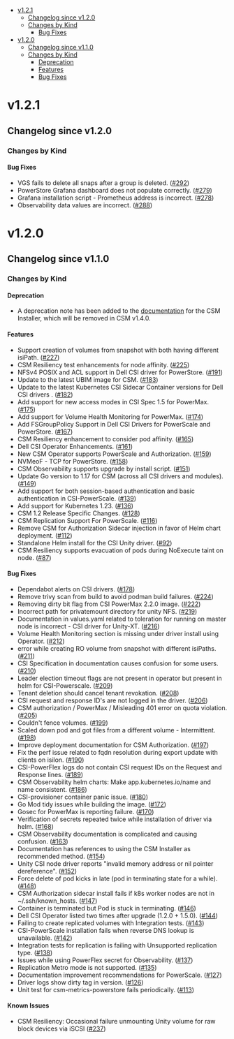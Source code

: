 - [v1.2.1](#v121)
  - [Changelog since v1.2.0](#changelog-since-v120)
  - [Changes by Kind](#changes-by-kind)
    - [Bug Fixes](#bug-fixes)
- [v1.2.0](#v120)
  - [Changelog since v1.1.0](#changelog-since-v110)
  - [Changes by Kind](#changes-by-kind-1)
    - [Deprecation](#deprecation)
    - [Features](#features)
    - [Bug Fixes](#bug-fixes-1)

# v1.2.1

## Changelog since v1.2.0 

### Changes by Kind 

#### Bug Fixes 

- VGS fails to delete all snaps after a group is deleted. ([#292](https://github.com/dell/csm/issues/292))
- PowerStore Grafana dashboard does not populate correctly. ([#279](https://github.com/dell/csm/issues/279))
- Grafana installation script - Prometheus address is incorrect. ([#278](https://github.com/dell/csm/issues/278))
- Observability data values are incorrect. ([#288](https://github.com/dell/csm/issues/288))

# v1.2.0

## Changelog since v1.1.0 

### Changes by Kind 

#### Deprecation

- A deprecation note has been added to the [documentation](https://dell.github.io/csm-docs/docs/deployment/csminstaller/) for the CSM Installer, which will be removed in CSM v1.4.0.

#### Features 

- Support creation of volumes from snapshot with both having different isiPath. ([#227](https://github.com/dell/csm/issues/227))
- CSM Resiliency test enhancements for node affinity. ([#225](https://github.com/dell/csm/issues/225))
- NFSv4 POSIX and ACL support in Dell CSI driver for PowerStore. ([#191](https://github.com/dell/csm/issues/191))
- Update to the latest UBIM image for CSM. ([#183](https://github.com/dell/csm/issues/183))
- Update to the latest Kubernetes CSI Sidecar Container versions for Dell CSI drivers . ([#182](https://github.com/dell/csm/issues/182))
- Add support for new access modes in CSI Spec 1.5 for PowerMax. ([#175](https://github.com/dell/csm/issues/175))
- Add support for Volume Health Monitoring for PowerMax. ([#174](https://github.com/dell/csm/issues/174))
- Add FSGroupPolicy Support in Dell CSI Drivers for PowerScale and PowerStore. ([#167](https://github.com/dell/csm/issues/167))
- CSM Resiliency enhancement to consider pod affinity. ([#165](https://github.com/dell/csm/issues/165))
- Dell CSI Operator Enhancements. ([#161](https://github.com/dell/csm/issues/161))
- New CSM Operator supports PowerScale and Authorization. ([#159](https://github.com/dell/csm/issues/159))
- NVMeoF - TCP for PowerStore. ([#158](https://github.com/dell/csm/issues/158))
- CSM Observability supports upgrade by install script. ([#151](https://github.com/dell/csm/issues/151))
- Update Go version to 1.17 for CSM (across all CSI drivers and modules). ([#149](https://github.com/dell/csm/issues/149))
- Add support for both session-based authentication and basic authentication in CSI-PowerScale. ([#139](https://github.com/dell/csm/issues/139))
- Add support for Kubernetes 1.23. ([#136](https://github.com/dell/csm/issues/136))
- CSM 1.2 Release Specific Changes. ([#128](https://github.com/dell/csm/issues/128))
- CSM Replication Support For PowerScale. ([#116](https://github.com/dell/csm/issues/116))
- Remove CSM for Authorization Sidecar injection in favor of Helm chart deployment. ([#112](https://github.com/dell/csm/issues/112))
- Standalone Helm install for the CSI Unity driver. ([#92](https://github.com/dell/csm/issues/92))
- CSM Resiliency supports evacuation of pods during NoExecute taint on node. ([#87](https://github.com/dell/csm/issues/87))

#### Bug Fixes 

- Dependabot alerts on CSI drivers. ([#178](https://github.com/dell/csm/issues/178))
- Remove trivy scan from build to avoid podman build failures. ([#224](https://github.com/dell/csm/issues/224))
- Removing dirty bit flag from CSI PowerMax 2.2.0 image. ([#222](https://github.com/dell/csm/issues/222))
- Incorrect path for privatemount directory for unity NFS. ([#219](https://github.com/dell/csm/issues/219))
- Documentation in values.yaml related to toleration for running on master node is incorrect - CSI driver for Unity-XT. ([#216](https://github.com/dell/csm/issues/216))
- Volume Health Monitoring section is missing under driver install using Operator. ([#212](https://github.com/dell/csm/issues/212))
- error while creating RO volume from snapshot with different isiPaths. ([#211](https://github.com/dell/csm/issues/211))
- CSI Specification in documentation causes confusion for some users. ([#210](https://github.com/dell/csm/issues/210))
- Leader election timeout flags are not present in operator but present in helm for CSI-Powerscale. ([#209](https://github.com/dell/csm/issues/209))
- Tenant deletion should cancel tenant revokation. ([#208](https://github.com/dell/csm/issues/208))
- CSI request and response ID's are not logged in the driver. ([#206](https://github.com/dell/csm/issues/206))
- CSM authorization / PowerMax / Misleading 401 error on quota violation. ([#205](https://github.com/dell/csm/issues/205))
- Couldn't fence volumes. ([#199](https://github.com/dell/csm/issues/199))
- Scaled down pod and got files from a different volume - Intermittent. ([#198](https://github.com/dell/csm/issues/198))
- Improve deployment documentation for CSM Authorization. ([#197](https://github.com/dell/csm/issues/197))
- Fix the perf issue related to fqdn resolution during export update with clients on isilon. ([#190](https://github.com/dell/csm/issues/190))
- CSI-PowerFlex logs do not contain CSI request IDs on the Request and Response lines. ([#189](https://github.com/dell/csm/issues/189))
- CSM Observability helm charts: Make app.kubernetes.io/name and name consistent. ([#186](https://github.com/dell/csm/issues/186))
- CSI-provisioner container panic issue. ([#180](https://github.com/dell/csm/issues/180))
- Go Mod tidy issues while building the image. ([#172](https://github.com/dell/csm/issues/172))
- Gosec for PowerMax is reporting failure. ([#170](https://github.com/dell/csm/issues/170))
- Verification of secrets repeated twice while installation of driver via helm. ([#168](https://github.com/dell/csm/issues/168))
- CSM Observability documentation is complicated and causing confusion. ([#163](https://github.com/dell/csm/issues/163))
- Documentation has references to using the CSM Installer as recommended method. ([#154](https://github.com/dell/csm/issues/154))
- Unity CSI node driver reports "invalid memory address or nil pointer dereference". ([#152](https://github.com/dell/csm/issues/152))
- Force delete of pod kicks in late (pod in terminating state for a while). ([#148](https://github.com/dell/csm/issues/148))
- CSM Authorization sidecar install fails if k8s worker nodes are not in ~/.ssh/known_hosts. ([#147](https://github.com/dell/csm/issues/147))
- Container is terminated but Pod is stuck in terminating. ([#146](https://github.com/dell/csm/issues/146))
- Dell CSI Operator listed two times after upgrade (1.2.0 + 1.5.0). ([#144](https://github.com/dell/csm/issues/144))
- Failing to create replicated volumes with Integration tests. ([#143](https://github.com/dell/csm/issues/143))
- CSI-PowerScale installation fails when reverse DNS lookup is unavailable. ([#142](https://github.com/dell/csm/issues/142))
- Integration tests for replication is failing with Unsupported replication type. ([#138](https://github.com/dell/csm/issues/138))
- Issues while using PowerFlex secret for Observability. ([#137](https://github.com/dell/csm/issues/137))
- Replication Metro mode is not supported. ([#135](https://github.com/dell/csm/issues/135))
- Documentation improvement recommendations for PowerScale. ([#127](https://github.com/dell/csm/issues/127))
- Driver logs show dirty tag in version. ([#126](https://github.com/dell/csm/issues/126))
- Unit test for csm-metrics-powerstore fails periodically. ([#113](https://github.com/dell/csm/issues/113))

#### Known Issues

- CSM Resiliency: Occasional failure unmounting Unity volume for raw block devices via iSCSI ([#237](https://github.com/dell/csm/issues/237))
